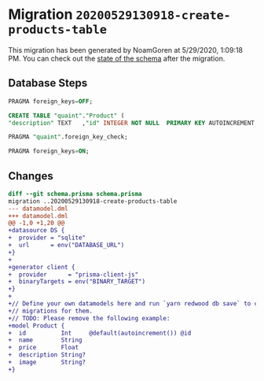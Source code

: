 # Migration `20200529130918-create-products-table`

This migration has been generated by NoamGoren at 5/29/2020, 1:09:18 PM.
You can check out the [state of the schema](./schema.prisma) after the migration.

## Database Steps

```sql
PRAGMA foreign_keys=OFF;

CREATE TABLE "quaint"."Product" (
"description" TEXT   ,"id" INTEGER NOT NULL  PRIMARY KEY AUTOINCREMENT,"image" TEXT   ,"name" TEXT NOT NULL  ,"price" REAL NOT NULL  )

PRAGMA "quaint".foreign_key_check;

PRAGMA foreign_keys=ON;
```

## Changes

```diff
diff --git schema.prisma schema.prisma
migration ..20200529130918-create-products-table
--- datamodel.dml
+++ datamodel.dml
@@ -1,0 +1,20 @@
+datasource DS {
+  provider = "sqlite"
+  url      = env("DATABASE_URL")
+}
+
+generator client {
+  provider      = "prisma-client-js"
+  binaryTargets = env("BINARY_TARGET")
+}
+
+// Define your own datamodels here and run `yarn redwood db save` to create
+// migrations for them.
+// TODO: Please remove the following example:
+model Product {
+  id          Int     @default(autoincrement()) @id
+  name        String
+  price       Float
+  description String?
+  image       String?
+}
```


